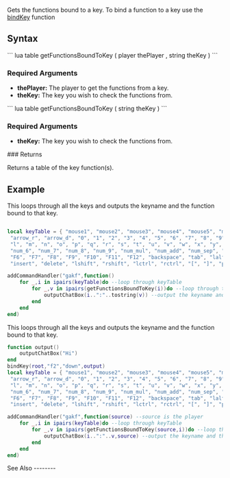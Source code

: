 Gets the functions bound to a key. To bind a function to a key use the [bindKey](/docs/bindkey.md "wikilink") function

Syntax
------

<section name="Server" class="server" show="true" >
``` lua
table getFunctionsBoundToKey ( player thePlayer , string theKey )
```

### Required Arguments

-   **thePlayer:** The player to get the functions from a key.
-   **theKey:** The key you wish to check the functions from.

</section>
<section name="Client" class="client" show="true" >
``` lua
table getFunctionsBoundToKey ( string theKey )
```

### Required Arguments

-   **theKey:** The key you wish to check the functions from.

</section>
### Returns

Returns a table of the key function(s).

Example
-------

<section name="Client" class="client" show="true" >
This loops through all the keys and outputs the keyname and the function bound to that key.

``` lua

local keyTable = { "mouse1", "mouse2", "mouse3", "mouse4", "mouse5", "mouse_wheel_up", "mouse_wheel_down", "arrow_l", "arrow_u",
 "arrow_r", "arrow_d", "0", "1", "2", "3", "4", "5", "6", "7", "8", "9", "a", "b", "c", "d", "e", "f", "g", "h", "i", "j", "k",
 "l", "m", "n", "o", "p", "q", "r", "s", "t", "u", "v", "w", "x", "y", "z", "num_0", "num_1", "num_2", "num_3", "num_4", "num_5",
 "num_6", "num_7", "num_8", "num_9", "num_mul", "num_add", "num_sep", "num_sub", "num_div", "num_dec", "F1", "F2", "F3", "F4", "F5",
 "F6", "F7", "F8", "F9", "F10", "F11", "F12", "backspace", "tab", "lalt", "ralt", "enter", "space", "pgup", "pgdn", "end", "home",
 "insert", "delete", "lshift", "rshift", "lctrl", "rctrl", "[", "]", "pause", "capslock", "scroll", ";", ",", "-", ".", "/", "#", "\\", "=" }

addCommandHandler("gakf",function()
    for _,i in ipairs(keyTable)do --loop through keyTable
        for _,v in ipairs(getFunctionsBoundToKey(i))do --loop through the key bounded functions
            outputChatBox(i..":"..tostring(v)) --output the keyname and the function bound to it
        end
    end
end)
```

</section>
<section name="Server" class="server" >
This loops through all the keys and outputs the keyname and the function bound to that key.

``` lua
function output()
    outputChatBox("Hi")
end
bindKey(root,"f2","down",output)
local keyTable = { "mouse1", "mouse2", "mouse3", "mouse4", "mouse5", "mouse_wheel_up", "mouse_wheel_down", "arrow_l", "arrow_u",
 "arrow_r", "arrow_d", "0", "1", "2", "3", "4", "5", "6", "7", "8", "9", "a", "b", "c", "d", "e", "f", "g", "h", "i", "j", "k",
 "l", "m", "n", "o", "p", "q", "r", "s", "t", "u", "v", "w", "x", "y", "z", "num_0", "num_1", "num_2", "num_3", "num_4", "num_5",
 "num_6", "num_7", "num_8", "num_9", "num_mul", "num_add", "num_sep", "num_sub", "num_div", "num_dec", "F1", "F2", "F3", "F4", "F5",
 "F6", "F7", "F8", "F9", "F10", "F11", "F12", "backspace", "tab", "lalt", "ralt", "enter", "space", "pgup", "pgdn", "end", "home",
 "insert", "delete", "lshift", "rshift", "lctrl", "rctrl", "[", "]", "pause", "capslock", "scroll", ";", ",", "-", ".", "/", "#", "\\", "=" }

addCommandHandler("gakf",function(source) --source is the player
    for _,i in ipairs(keyTable)do --loop through keyTable
        for _,v in ipairs(getFunctionsBoundToKey(source,i))do --loop through the key bounded functions
            outputChatBox(i..":"..v,source) --output the keyname and the function bound to it
        end
    end
end)
```

</section>
See Also
--------
